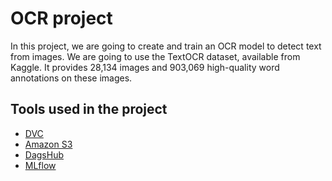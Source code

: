 # OCR project
In this project, we are going to create and train an OCR model to detect text from images. We are going to use the TextOCR dataset, available from Kaggle. It provides 28,134 images and 903,069 high-quality word annotations on these images. 

## Tools used in the project

* [DVC](https://dvc.org/)
* [Amazon S3](https://aws.amazon.com/s3/)
* [DagsHub](https://dagshub.com/)
* [MLflow](https://mlflow.org/)

